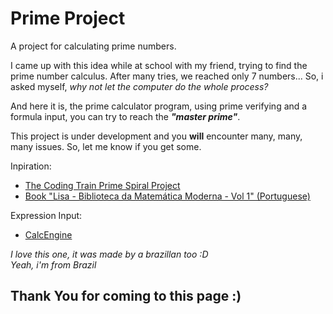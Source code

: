 # Prime Project
 A project for calculating prime numbers.

I came up with this idea while at school with my friend, trying to find the prime number calculus. After many tries, we reached only 7 numbers...
So, i asked myself, *why not let the computer do the whole process?*

And here it is, the prime calculator program, using prime verifying and a formula input, you can try to reach the ***"master prime"***.

This project is under development and you **will** encounter many, many, many issues. So, let me know if you get some.


Inpiration:

- [The Coding Train Prime Spiral Project](https://www.youtube.com/watch?v=a35KWEjRvc0)
- [Book "Lisa - Biblioteca da Matemática Moderna - Vol 1" (Portuguese)](https://www.estantevirtual.com.br/quiosquedacultura/antonio-marmo-de-oliveira-e-agostinho-silva-lisa-biblioteca-da-matematica-moderna-tomo-i-3289542768?show_suggestion=0)

Expression Input:

- [CalcEngine](https://www.codeproject.com/Articles/246374/A-Calculation-Engine-for-NET)

*I love this one, it was made by a brazillan too :D*  
*Yeah, i'm from Brazil*  


## Thank You for coming to this page :)

